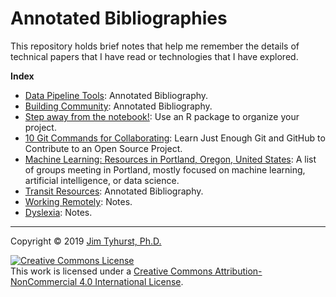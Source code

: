 # Annotated Bibliographies

This repository holds brief notes that help me remember the details of technical papers that I have read or technologies that I have explored.

**Index**

* [Data Pipeline Tools](./ml-workflow-tools.md): Annotated Bibliography.
* [Building Community](./building-community-notes.md): Annotated Bibliography.
* [Step away from the notebook!](./R_package_structure_for_good.md): Use an R package to organize your project.
* [10 Git Commands for Collaborating](https://github.com/jimtyhurst/git-10-commands/blob/main/10-Git-Commands-for-Collaborating.pdf): Learn Just Enough Git and GitHub to Contribute to an Open Source Project.
* [Machine Learning: Resources in Portland, Oregon, United States](https://github.com/jimtyhurst/ml-resources-Portland-OR-USA/blob/master/ml-resources-Portland-OR-USA.md): A list of groups meeting in Portland, mostly focused on machine learning, artificial intelligence, or data science.
* [Transit Resources](./transit-notes.md): Annotated Bibliography.
* [Working Remotely](./remote-work-notes.md): Notes.
* [Dyslexia](./dyslexia-notes.md): Notes.


---

Copyright &copy; 2019 [Jim Tyhurst, Ph.D.](https://www.jimtyhurst.com)

<a rel="license" href="http://creativecommons.org/licenses/by-nc/4.0/"><img alt="Creative Commons License" style="border-width:0" src="https://i.creativecommons.org/l/by-nc/4.0/88x31.png" /></a><br />This work is licensed under a <a rel="license" href="http://creativecommons.org/licenses/by-nc/4.0/">Creative Commons Attribution-NonCommercial 4.0 International License</a>.
